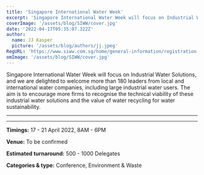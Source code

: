 ```yaml
---
title: 'Singapore International Water Week'
excerpt: 'Singapore International Water Week will focus on Industrial Water Solutions, and we are delighted to welcome more than 180 leaders from local and international water companies, including large industrial water users. The aim is to encourage more firms to recognise the technical viability of these industrial water solutions and the value of water recycling for water sustainability.'
coverImage: '/assets/blog/SIWW/cover.jpg'
date: '2022-04-17T05:35:07.322Z'
author:
  name: JJ Kasper
  picture: '/assets/blog/authors/jj.jpeg'
RegURL: 'https://www.siww.com.sg/home/general-information/registration'
omImage: '/assets/blog/SIWW/cover.jpg'
---
```


Singapore International Water Week will focus on Industrial Water Solutions, and we are delighted to welcome more than 180 leaders from local and international water companies, including large industrial water users. The aim is to encourage more firms to recognise the technical viability of these industrial water solutions and the value of water recycling for water sustainability.

---

---

**Timings:**
17 - 21 April 2022, 8AM - 6PM

**Venue:** To be confirmed

**Estimated turnaround:**
500 - 1000 Delegates

**Categories & type:**
Conference, Environment & Waste
